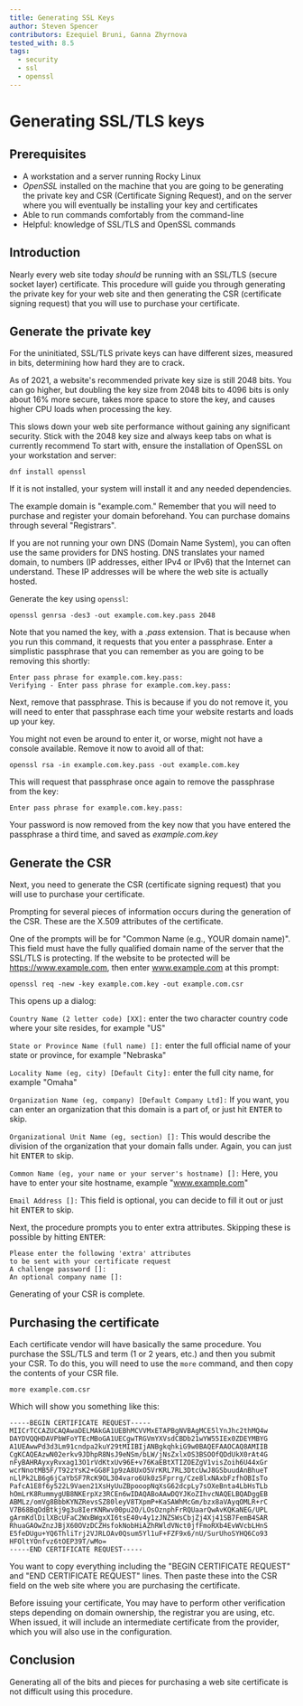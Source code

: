 ```yaml
---
title: Generating SSL Keys
author: Steven Spencer
contributors: Ezequiel Bruni, Ganna Zhyrnova
tested_with: 8.5
tags:
  - security
  - ssl
  - openssl
---
```

  
# Generating SSL/TLS keys

## Prerequisites

* A workstation and a server running Rocky Linux 
* _OpenSSL_ installed on the machine that you are going to be generating the private key and CSR (Certificate Signing Request), and on the server where you will eventually be installing your key and certificates
* Able to run commands comfortably from the command-line
* Helpful: knowledge of SSL/TLS and OpenSSL commands


## Introduction

Nearly every web site today _should_ be running with an SSL/TLS (secure socket layer) certificate. This procedure will guide you through generating the private key for your web site and then generating the CSR (certificate signing request) that you will use to purchase your certificate.

## Generate the private key

For the uninitiated, SSL/TLS private keys can have different sizes, measured in bits, determining how hard they are to crack.

As of 2021, a website's recommended private key size is still 2048 bits. You can go higher, but doubling the key size from 2048 bits to 4096 bits is only about 16% more secure, takes more space to store the key, and causes higher CPU loads when processing the key.

This slows down your web site performance without gaining any significant security. Stick with the 2048 key size and always keep tabs on what is currently recommend
To start with, ensure the installation of OpenSSL on your workstation and server:

`dnf install openssl`

If it is not installed, your system will install it and any needed dependencies.

The example domain is "example.com." Remember that you will need to purchase and register your domain beforehand. You can purchase domains through several "Registrars".

If you are not running your own DNS (Domain Name System), you can often use the same providers for DNS hosting. DNS translates your named domain, to numbers (IP addresses, either IPv4 or IPv6) that the Internet can understand. These IP addresses will be where the web site is actually hosted.

Generate the key using `openssl`:

`openssl genrsa -des3 -out example.com.key.pass 2048`

Note that you named the key, with a *.pass* extension. That is because when you run this command, it requests that you enter a passphrase. Enter a simplistic passphrase that you can remember as you are going to be removing this shortly:

```
Enter pass phrase for example.com.key.pass:
Verifying - Enter pass phrase for example.com.key.pass:
```

Next, remove that passphrase. This is because if you do not remove it, you will need to enter that passphrase each time your website restarts and loads up your key.

You might not even be around to enter it, or worse, might not have a console available. Remove it now to avoid all of that:

`openssl rsa -in example.com.key.pass -out example.com.key`

This will request that passphrase once again to remove the passphrase from the key:

`Enter pass phrase for example.com.key.pass:`

Your password is now removed from the key now that you have entered the passphrase a third time, and saved as *example.com.key*

## Generate the CSR

Next, you need to generate the CSR (certificate signing request) that you will use to purchase your certificate.

Prompting for several pieces of information occurs during the generation of the CSR. These are the X.509 attributes of the certificate.

One of the prompts will be for "Common Name (e.g., YOUR domain name)". This field must have the fully qualified domain name of the server that the SSL/TLS is protecting. If the website to be protected will be https://www.example.com, then enter www.example.com at this prompt:

`openssl req -new -key example.com.key -out example.com.csr`

This opens up a dialog:

`Country Name (2 letter code) [XX]:` enter the two character country code where your site resides, for example "US"

`State or Province Name (full name) []:` enter the full official name of your state or province, for example "Nebraska"

`Locality Name (eg, city) [Default City]:` enter the full city name, for example "Omaha"

`Organization Name (eg, company) [Default Company Ltd]:` If you want, you can enter an organization that this domain is a part of, or just hit <kbd>ENTER</kbd> to skip.

`Organizational Unit Name (eg, section) []:` This would describe the division of the organization that your domain falls under. Again, you can just hit <kbd>ENTER</kbd> to skip.

`Common Name (eg, your name or your server's hostname) []:` Here, you have to enter your site hostname, example "www.example.com"

`Email Address []:` This field is optional, you can decide to fill it out or just hit <kbd>ENTER</kbd> to skip.

Next, the procedure prompts you to enter extra attributes. Skipping these is possible by hitting <kbd>ENTER</kbd>:

```
Please enter the following 'extra' attributes
to be sent with your certificate request
A challenge password []:
An optional company name []:
```

Generating of your CSR is complete.

## Purchasing the certificate

Each certificate vendor will have basically the same procedure. You purchase the SSL/TLS and term (1 or 2 years, etc.) and then you submit your CSR. To do this, you will need to use the `more` command, and then copy the contents of your CSR file.

`more example.com.csr`

Which will show you something like this:

```
-----BEGIN CERTIFICATE REQUEST-----
MIICrTCCAZUCAQAwaDELMAkGA1UEBhMCVVMxETAPBgNVBAgMCE5lYnJhc2thMQ4w
DAYDVQQHDAVPbWFoYTEcMBoGA1UECgwTRGVmYXVsdCBDb21wYW55IEx0ZDEYMBYG
A1UEAwwPd3d3Lm91cndpa2kuY29tMIIBIjANBgkqhkiG9w0BAQEFAAOCAQ8AMIIB
CgKCAQEAzwN02erkv9JDhpR8NsJ9eNSm/bLW/jNsZxlxOS3BSOOfQDdUkX0rAt4G
nFyBAHRAyxyRvxag13O1rVdKtxUv96E+v76KaEBtXTIZOEZgV1visZoih6U44xGr
wcrNnotMB5F/T92zYsK2+GG8F1p9zA8UxO5VrKRL7RL3DtcUwJ8GSbuudAnBhueT
nLlPk2LB6g6jCaYbSF7RcK9OL304varo6Uk0zSFprrg/Cze8lxNAxbFzfhOBIsTo
PafcA1E8f6y522L9Vaen21XsHyUuZBpooopNqXsG62dcpLy7sOXeBnta4LbHsTLb
hOmLrK8RummygUB8NKErpXz3RCEn6wIDAQABoAAwDQYJKoZIhvcNAQELBQADggEB
ABMLz/omVg8BbbKYNZRevsSZ80leyV8TXpmP+KaSAWhMcGm/bzx8aVAyqOMLR+rC
V7B68BqOdBtkj9g3u8IerKNRwv00pu2O/LOsOznphFrRQUaarQwAvKQKaNEG/UPL
gArmKdlDilXBcUFaC2WxBWgxXI6tsE40v4y1zJNZSWsCbjZj4Xj41SB7FemB4SAR
RhuaGAOwZnzJBjX60OVzDCZHsfokNobHiAZhRWldVNct0jfFmoRXb4EvWVcbLHnS
E5feDUgu+YQ6ThliTrj2VJRLOAv0Qsum5Yl1uF+FZF9x6/nU/SurUhoSYHQ6Co93
HFOltYOnfvz6tOEP39T/wMo=
-----END CERTIFICATE REQUEST-----
```

You want to copy everything including the "BEGIN CERTIFICATE REQUEST" and "END CERTIFICATE REQUEST" lines. Then paste these into the CSR field on the web site where you are purchasing the certificate.

Before issuing your certificate, You may have to perform other verification steps depending on domain ownership, the registrar you are using, etc. When issued, it will include an intermediate certificate from the provider, which you will also use in the configuration.

## Conclusion

Generating all of the bits and pieces for purchasing a web site certificate is not difficult using this procedure.

